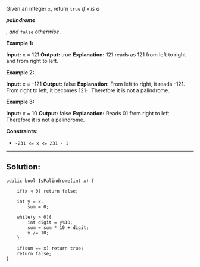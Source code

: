 Given an integer `x`, return `true` _if_ `x` _is a_ 

_**palindrome**_

_, and_ `false` _otherwise_.

**Example 1:**

**Input:** x = 121
**Output:** true
**Explanation:** 121 reads as 121 from left to right and from right to left.

**Example 2:**

**Input:** x = -121
**Output:** false
**Explanation:** From left to right, it reads -121. From right to left, it becomes 121-. Therefore it is not a palindrome.

**Example 3:**

**Input:** x = 10
**Output:** false
**Explanation:** Reads 01 from right to left. Therefore it is not a palindrome.

**Constraints:**

- `-231 <= x <= 231 - 1`

---

## **Solution:**
```
public bool IsPalindrome(int x) {

	if(x < 0) return false;

	int y = x,
		sum = 0;

	while(y > 0){
		int digit = y%10;
		sum = sum * 10 + digit;
		y /= 10;
	}

	if(sum == x) return true;
	return false;
}
```